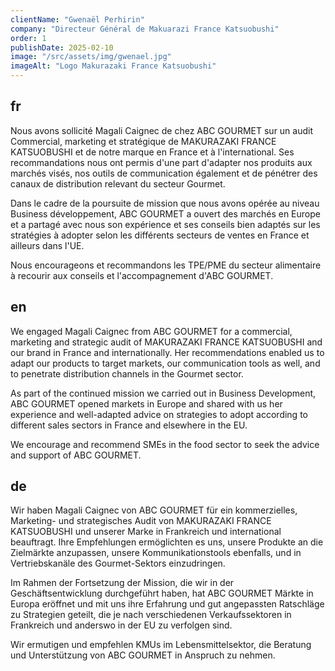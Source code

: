 ```yaml
---
clientName: "Gwenaël Perhirin"
company: "Directeur Général de Makuarazi France Katsuobushi"
order: 1
publishDate: 2025-02-10
image: "/src/assets/img/gwenael.jpg"
imageAlt: "Logo Makurazaki France Katsuobushi"
---
```


## fr

Nous avons sollicité Magali Caignec de chez ABC GOURMET sur un audit Commercial, marketing et stratégique de MAKURAZAKI FRANCE KATSUOBUSHI et de notre marque en France et à l'international. Ses recommandations nous ont permis d'une part d'adapter nos produits aux marchés visés, nos outils de communication également et de pénétrer des canaux de distribution relevant du secteur Gourmet.

Dans le cadre de la poursuite de mission que nous avons opérée au niveau Business développement, ABC GOURMET a ouvert des marchés en Europe et a partagé avec nous son expérience et ses conseils bien adaptés sur les stratégies à adopter selon les différents secteurs de ventes en France et ailleurs dans l'UE.

Nous encourageons et recommandons les TPE/PME du secteur alimentaire à recourir aux conseils et l'accompagnement d'ABC GOURMET.

## en

We engaged Magali Caignec from ABC GOURMET for a commercial, marketing and strategic audit of MAKURAZAKI FRANCE KATSUOBUSHI and our brand in France and internationally. Her recommendations enabled us to adapt our products to target markets, our communication tools as well, and to penetrate distribution channels in the Gourmet sector.

As part of the continued mission we carried out in Business Development, ABC GOURMET opened markets in Europe and shared with us her experience and well-adapted advice on strategies to adopt according to different sales sectors in France and elsewhere in the EU.

We encourage and recommend SMEs in the food sector to seek the advice and support of ABC GOURMET.

## de

Wir haben Magali Caignec von ABC GOURMET für ein kommerzielles, Marketing- und strategisches Audit von MAKURAZAKI FRANCE KATSUOBUSHI und unserer Marke in Frankreich und international beauftragt. Ihre Empfehlungen ermöglichten es uns, unsere Produkte an die Zielmärkte anzupassen, unsere Kommunikationstools ebenfalls, und in Vertriebskanäle des Gourmet-Sektors einzudringen.

Im Rahmen der Fortsetzung der Mission, die wir in der Geschäftsentwicklung durchgeführt haben, hat ABC GOURMET Märkte in Europa eröffnet und mit uns ihre Erfahrung und gut angepassten Ratschläge zu Strategien geteilt, die je nach verschiedenen Verkaufssektoren in Frankreich und anderswo in der EU zu verfolgen sind.

Wir ermutigen und empfehlen KMUs im Lebensmittelsektor, die Beratung und Unterstützung von ABC GOURMET in Anspruch zu nehmen.